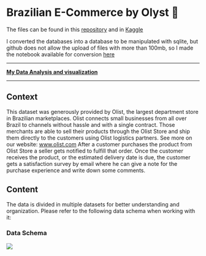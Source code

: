 # Brazilian E-Commerce by Olyst :department_store:
The files can be found in this [repository](https://github.com/FabricioMacena/Data_Analysis/tree/main/Brazillian%20E-Commerce%20by%20Olist/files) and in [Kaggle](https://www.kaggle.com/datasets/olistbr/brazilian-ecommerce)

I converted the databases into a database to be manipulated with sqlite, but github does not allow the upload of files with more than 100mb, so I made the notebook available for conversion [here](https://github.com/FabricioMacena/Data_Analysis/blob/main/Brazillian%20E-Commerce%20by%20Olist/creating_the_database.ipynb)
***
**[My Data Analysis and visualization](https://github.com/FabricioMacena/Data_Analysis/blob/main/Brazillian%20E-Commerce%20by%20Olist/brazilian_ecommerce.ipynb)**
***

## Context
This dataset was generously provided by Olist, the largest department store in Brazilian marketplaces. Olist connects small businesses from all over Brazil to channels without hassle and with a single contract. Those merchants are able to sell their products through the Olist Store and ship them directly to the customers using Olist logistics partners. See more on our website: www.olist.com
After a customer purchases the product from Olist Store a seller gets notified to fulfill that order. Once the customer receives the product, or the estimated delivery date is due, the customer gets a satisfaction survey by email where he can give a note for the purchase experience and write down some comments.

## Content
The data is divided in multiple datasets for better understanding and organization. Please refer to the following data schema when working with it:
### Data Schema
![](https://i.imgur.com/HRhd2Y0.png)
